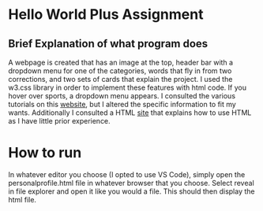 # Hello World Plus Assignment
## Brief Explanation of what program does
A webpage is created that has an image at the top, header bar with a dropdown menu for one of the categories, words that fly in from two corrections, and two sets of cards that explain the project. I used the w3.css library in order to implement these features with html code. If you hover over sports, a dropdown menu appears. I consulted the various tutorials on this [website](https://www.w3schools.com/w3css/default.asp), but I altered the specific information to fit my wants. Additionally I consulted a HTML [site](https://www.w3schools.com/html/default.asp) that explains how to use HTML as I have little prior experience.

# How to run 
In whatever editor you choose (I opted to use VS Code), simply open the personalprofile.html file in whatever browser that you choose. Select reveal in file explorer and open it like you would a file. This should then display the html file.
